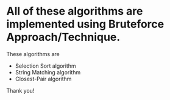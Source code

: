 # All of these algorithms are implemented using Bruteforce Approach/Technique.
These algorithms are
* Selection Sort algorithm
* String Matching algorithm
* Closest-Pair algorithm

Thank you!
